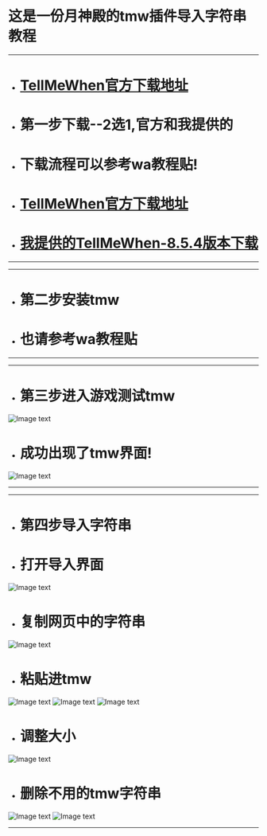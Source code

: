 # 这是一份月神殿的tmw插件导入字符串教程

--- 

+ # [TellMeWhen官方下载地址](../README.md "点我下载") 

+ # 第一步下载--2选1,官方和我提供的
+ # 下载流程可以参考wa教程贴!
+ # [TellMeWhen官方下载地址](https://www.curseforge.com/wow/addons/tellmewhen "点我下载") 
+ # [我提供的TellMeWhen-8.5.4版本下载](https://raw.githubusercontent.com/zxsean/Moon-Temple-WA/master/tmw/TellMeWhen-8.5.4.zip) 

---

---

+ # 第二步安装tmw
+ # 也请参考wa教程贴

---

---

+ # 第三步进入游戏测试tmw
![Image text](pics/1.png) 
+ # 成功出现了tmw界面!
![Image text](pics/2.png) 

---

---

+ # 第四步导入字符串

+ # 打开导入界面
![Image text](pics/3.png) 

+ # 复制网页中的字符串
![Image text](pics/4.png) 

+ # 粘贴进tmw
![Image text](pics/5.png) 
![Image text](pics/6.png) 
![Image text](pics/7.png) 

+ # 调整大小
![Image text](pics/8.png) 

+ # 删除不用的tmw字符串
![Image text](pics/9.png) 
![Image text](pics/10.png) 

---
